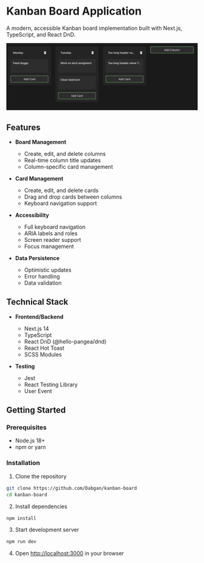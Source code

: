 # Kanban Board Application

A modern, accessible Kanban board implementation built with Next.js, TypeScript, and React DnD.

![Kanban Board Screenshot](/public/image.png)

## Features

-   **Board Management**

    -   Create, edit, and delete columns
    -   Real-time column title updates
    -   Column-specific card management

-   **Card Management**

    -   Create, edit, and delete cards
    -   Drag and drop cards between columns
    -   Keyboard navigation support

-   **Accessibility**

    -   Full keyboard navigation
    -   ARIA labels and roles
    -   Screen reader support
    -   Focus management

-   **Data Persistence**
    -   Optimistic updates
    -   Error handling
    -   Data validation

## Technical Stack

-   **Frontend/Backend**

    -   Next.js 14
    -   TypeScript
    -   React DnD (@hello-pangea/dnd)
    -   React Hot Toast
    -   SCSS Modules

-   **Testing**
    -   Jest
    -   React Testing Library
    -   User Event

## Getting Started

### Prerequisites

-   Node.js 18+
-   npm or yarn

### Installation

1. Clone the repository

```bash
git clone https://github.com/Dabgan/kanban-board
cd kanban-board
```

2. Install dependencies

```bash
npm install
```

3. Start development server

```bash
npm run dev
```

4. Open [http://localhost:3000](http://localhost:3000) in your browser
